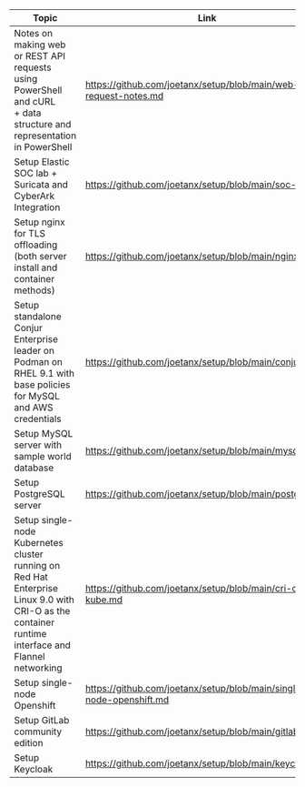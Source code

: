 |Topic|Link|
|---|---|
|Notes on making web or REST API requests using PowerShell and cURL<br>+ data structure and representation in PowerShell|https://github.com/joetanx/setup/blob/main/web-request-notes.md|
|Setup Elastic SOC lab + Suricata and CyberArk Integration|https://github.com/joetanx/setup/blob/main/soc-lab.md|
|Setup nginx for TLS offloading<br>(both server install and container methods)|https://github.com/joetanx/setup/blob/main/nginx.md|
|Setup standalone Conjur Enterprise leader on Podman on RHEL 9.1 with base policies for MySQL and AWS credentials|https://github.com/joetanx/setup/blob/main/conjur.md|
|Setup MySQL server with sample world database|https://github.com/joetanx/setup/blob/main/mysql.md|
|Setup PostgreSQL server|https://github.com/joetanx/setup/blob/main/postgres.md|
|Setup single-node Kubernetes cluster running on Red Hat Enterprise Linux 9.0 with CRI-O as the container runtime interface and Flannel networking|https://github.com/joetanx/setup/blob/main/cri-o-kube.md|
|Setup single-node Openshift|https://github.com/joetanx/setup/blob/main/single-node-openshift.md|
|Setup GitLab community edition|https://github.com/joetanx/setup/blob/main/gitlab.md|
|Setup Keycloak|https://github.com/joetanx/setup/blob/main/keycloak.md|
